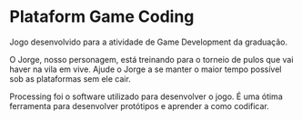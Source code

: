 # Plataform Game Coding

Jogo desenvolvido para a atividade de Game Development da graduação. 

O Jorge, nosso personagem, está treinando para o torneio de pulos que vai haver na vila em vive. Ajude o Jorge a se manter o maior tempo possível sob as plataformas sem ele cair.

Processing foi o software utilizado para desenvolver o jogo. É uma ótima ferramenta para desenvolver protótipos e aprender a como codificar.
